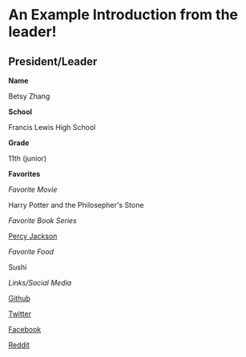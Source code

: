 # An Example Introduction from the leader!

## President/Leader

**Name**

Betsy Zhang

**School**

Francis Lewis High School

**Grade**

11th (junior)

**Favorites**

*Favorite Movie*

Harry Potter and the Philosepher's Stone

*Favorite Book Series*

[Percy Jackson](https://rickriordan.com/series/percy-jackson-and-the-olympians/)

*Favorite Food*

Sushi

*Links/Social Media*

[Github](https://github.com/BetsyZhang10)

[Twitter](https://twitter.com/BetsyZhang10)

[Facebook](https://www.facebook.com/betsyzhang162/)

[Reddit](https://www.reddit.com/user/Ok-Midnight8983)

